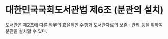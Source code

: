 # 대한민국국회도서관법 제6조 (분관의 설치)

도서관은 [제2조](제2조%20-%20직무.md)에 따른 직무의 효율적인 수행과 도서관자료의 보존ㆍ관리 등을 위하여 분관을 설치할 수 있다.
